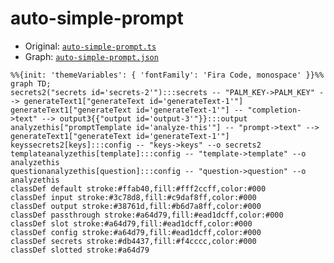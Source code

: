 # auto-simple-prompt
  - Original: [`auto-simple-prompt.ts`](../../src/boards/auto-simple-prompt.ts)
  - Graph: [`auto-simple-prompt.json`](../../graphs/auto-simple-prompt.json)
  
  ```mermaid
  %%{init: 'themeVariables': { 'fontFamily': 'Fira Code, monospace' }}%%
graph TD;
secrets2("secrets id='secrets-2'"):::secrets -- "PALM_KEY->PALM_KEY" --> generateText1["generateText id='generateText-1'"]
generateText1["generateText id='generateText-1'"] -- "completion->text" --> output3{{"output id='output-3'"}}:::output
analyzethis["promptTemplate id='analyze-this'"] -- "prompt->text" --> generateText1["generateText id='generateText-1'"]
keyssecrets2[keys]:::config -- "keys->keys" --o secrets2
templateanalyzethis[template]:::config -- "template->template" --o analyzethis
questionanalyzethis[question]:::config -- "question->question" --o analyzethis
classDef default stroke:#ffab40,fill:#fff2ccff,color:#000
classDef input stroke:#3c78d8,fill:#c9daf8ff,color:#000
classDef output stroke:#38761d,fill:#b6d7a8ff,color:#000
classDef passthrough stroke:#a64d79,fill:#ead1dcff,color:#000
classDef slot stroke:#a64d79,fill:#ead1dcff,color:#000
classDef config stroke:#a64d79,fill:#ead1dcff,color:#000
classDef secrets stroke:#db4437,fill:#f4cccc,color:#000
classDef slotted stroke:#a64d79
  ```